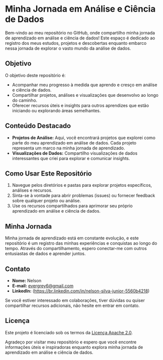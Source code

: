 # Minha Jornada em Análise e Ciência de Dados

Bem-vindo ao meu repositório no GitHub, onde compartilho minha jornada de aprendizado em análise e ciência de dados! 
Este espaço é dedicado ao registro dos meus estudos, projetos e descobertas enquanto embarco nessa jornada de explorar o vasto mundo da análise de dados.

## Objetivo

O objetivo deste repositório é:

- Acompanhar meu progresso à medida que aprendo e cresço em análise e ciência de dados.
- Compartilhar projetos, análises e visualizações que desenvolvo ao longo do caminho.
- Oferecer recursos úteis e insights para outros aprendizes que estão iniciando ou explorando áreas semelhantes.

## Conteúdo Destacado

- **Projetos de Análise:** Aqui, você encontrará projetos que explorei como parte do meu aprendizado em análise de dados. Cada projeto representa um marco na minha jornada de aprendizado.
- **Visualizações de Dados:** Compartilho visualizações de dados interessantes que criei para explorar e comunicar insights.

## Como Usar Este Repositório

1. Navegue pelos diretórios e pastas para explorar projetos específicos, análises e recursos.
2. Sinta-se à vontade para abrir problemas (issues) ou fornecer feedback sobre qualquer projeto ou análise.
3. Use os recursos compartilhados para aprimorar seu próprio aprendizado em análise e ciência de dados.

## Minha Jornada

Minha jornada de aprendizado está em constante evolução, e este repositório é um registro das minhas experiências e conquistas ao longo do tempo. 
Através do compartilhamento, espero conectar-me com outros entusiastas de dados e aprender juntos.

## Contato

- **Nome:** Nelson
- **E-mail:** evergrey6@gmail.com
- **LinkedIn:** (https://br.linkedin.com/in/nelson-silva-junior-5560b4218)


Se você estiver interessado em colaborações, tiver dúvidas ou quiser compartilhar recursos adicionais, não hesite em entrar em contato.

## Licença

Este projeto é licenciado sob os termos da [Licença Apache 2.0](LICENSE).


Agradeço por visitar meu repositório e espero que você encontre informações úteis e inspiradoras enquanto explora minha jornada de aprendizado em análise e ciência de dados.
